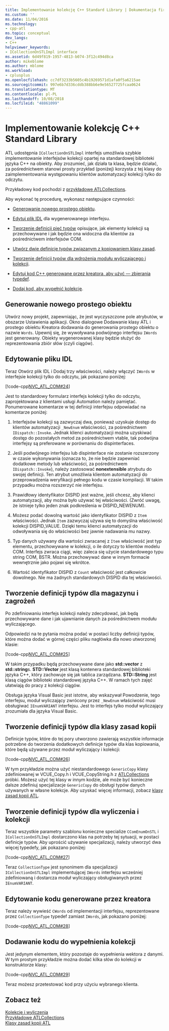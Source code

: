 ```yaml
---
title: Implementowanie kolekcję C++ Standard Library | Dokumentacja firmy Microsoft
ms.custom: ''
ms.date: 11/04/2016
ms.technology:
- cpp-atl
ms.topic: conceptual
dev_langs:
- C++
helpviewer_keywords:
- ICollectionOnSTLImpl interface
ms.assetid: 6d49f819-1957-4813-b074-3f12c494d8ca
author: mikeblome
ms.author: mblome
ms.workload:
- cplusplus
ms.openlocfilehash: cc7df3233b5605c4b19269571d1afa0f5a6215ae
ms.sourcegitcommit: 997e6b7d336cddb388bb6e9e56527725fcaa0624
ms.translationtype: MT
ms.contentlocale: pl-PL
ms.lasthandoff: 10/08/2018
ms.locfileid: "48861099"
---
```

# <a name="implementing-a-c-standard-library-based-collection"></a>Implementowanie kolekcję C++ Standard Library

ATL udostępnia `ICollectionOnSTLImpl` interfejs umożliwia szybkie implementowanie interfejsów kolekcji opartej na standardowej biblioteki języka C++ na obiekty. Aby zrozumieć, jak działa ta klasa, będzie działać, za pośrednictwem stanowi prosty przykład (poniżej) korzysta z tej klasy do zaimplementowania występowaniu klientów automatyzacji kolekcji tylko do odczytu.

Przykładowy kod pochodzi z [przykładowe ATLCollections](../visual-cpp-samples.md).

Aby wykonać tę procedurę, wykonasz następujące czynności:

- [Generowanie nowego prostego obiektu](#vccongenerating_an_object).

- [Edytuj plik IDL](#vcconedit_the_idl) dla wygenerowanego interfejsu.

- [Tworzenie definicji pięć typów](#vcconstorage_and_exposure_typedefs) opisujące, jak elementy kolekcji są przechowywane i jak będzie ona widoczna dla klientów za pośrednictwem interfejsów COM.

- [Utwórz dwie definicje typów związanym z kopiowaniem klasy zasad](#vcconcopy_classes).

- [Tworzenie definicji typów dla wdrożenia modułu wyliczającego i kolekcji](#vcconenumeration_and_collection).

- [Edytuj kod C++ generowane przez kreatora, aby użyć — zbierania typedef](#vcconedit_the_generated_code).

- [Dodaj kod, aby wypełnić kolekcję](#vcconpopulate_the_collection).

##  <a name="vccongenerating_an_object"></a> Generowanie nowego prostego obiektu

Utwórz nowy projekt, zapewniając, że jest wyczyszczone pole atrybutów, w obszarze Ustawienia aplikacji. Okno dialogowe Dodawanie klasy ATL i prostego obiektu Kreatora dodawania do generowania prostego obiektu o nazwie `Words`. Upewnij się, że wywoływana podwójnego interfejsu `IWords` jest generowany. Obiekty wygenerowanej klasy będzie służyć do reprezentowania zbiór słów (czyli ciągów).

##  <a name="vcconedit_the_idl"></a> Edytowanie pliku IDL

Teraz Otwórz plik IDL i Dodaj trzy właściwości, należy włączyć `IWords` w interfejsie kolekcji tylko do odczytu, jak pokazano poniżej:

[!code-cpp[NVC_ATL_COM#24](../atl/codesnippet/cpp/implementing-an-stl-based-collection_1.idl)]

Jest to standardowy formularz interfejs kolekcji tylko do odczytu, zaprojektowana z klientami usługi Automation należy pamiętać. Ponumerowane komentarze w tej definicji interfejsu odpowiadać na komentarze poniżej:

1. Interfejsów kolekcji są zazwyczaj dwa, ponieważ uzyskuje dostęp do klientów automatyzacji `_NewEnum` właściwości, za pośrednictwem `IDispatch::Invoke`. Jednak klienci automatyzacji można uzyskiwać dostęp do pozostałych metod za pośrednictwem vtable, tak podwójna interfejsy są preferowane w porównaniu do dispinterfaces.

1. Jeśli podwójnego interfejsu lub dispinterface nie zostanie rozszerzony w czasie wykonywania (oznacza to, że nie będzie zapewniać dodatkowe metody lub właściwości, za pośrednictwem `IDispatch::Invoke`), należy zastosować **nonextensible** atrybutu do swojej definicji. Ten atrybut umożliwia klientom automatyzacji do przeprowadzenia weryfikacji pełnego kodu w czasie kompilacji. W takim przypadku można rozszerzyć nie interfejsu.

1. Prawidłowy identyfikator DISPID jest ważne, jeśli chcesz, aby klienci automatyzacji, aby można było używać tej właściwości. (Zwróć uwagę, że istnieje tylko jeden znak podkreślenia w DISPID_NEWENUM).

1. Możesz podać dowolną wartość jako identyfikator DISPID z `Item` właściwości. Jednak `Item` zazwyczaj używa się to domyślna właściwość kolekcji DISPID_VALUE. Dzięki temu klienci automatyzacji do odwoływania się do właściwości bez jawnie nadawania mu nazwy.

1. Typ danych używany dla wartości zwracanej z `Item` właściwość jest typ elementu, przechowywane w kolekcji, o ile dotyczy to klientów modelu COM. Interfejs zwraca ciągi, więc zaleca się użycie standardowego typu string COM, BSTR. Można przechowywać dane w innym formacie wewnętrznie jako pojawi się wkrótce.

1. Wartość identyfikator DISPID z `Count` właściwość jest całkowicie dowolnego. Nie ma żadnych standardowych DISPID dla tej właściwości.

##  <a name="vcconstorage_and_exposure_typedefs"></a> Tworzenie definicji typów dla magazynu i zagrożeń

Po zdefiniowaniu interfejs kolekcji należy zdecydować, jak będą przechowywane dane i jak ujawnianie danych za pośrednictwem modułu wyliczającego.

Odpowiedzi na te pytania można podać w postaci liczby definicji typów, które można dodać w górnej części pliku nagłówka dla nowo utworzonej klasie:

[!code-cpp[NVC_ATL_COM#25](../atl/codesnippet/cpp/implementing-an-stl-based-collection_2.h)]

W takim przypadku będą przechowywane dane jako **std::vector** z **std::string**s. **STD::Vector** jest klasą kontenera standardowej biblioteki języka C++, który zachowuje się jak tablica zarządzana. **STD::String** jest klasą ciągów biblioteki standardowej języka C++. W ramach tych zajęć ułatwiają do pracy z kolekcji ciągów.

Obsługa języka Visual Basic jest istotne, aby wskazywał Powodzenie, tego interfejsu, moduł wyliczający zwrócony przez `_NewEnum` właściwość musi obsługiwać `IEnumVARIANT` interfejsu. Jest to interfejs tylko moduł wyliczający zrozumiała dla języka Visual Basic.

##  <a name="vcconcopy_classes"></a> Tworzenie definicji typów dla klasy zasad kopii

Definicje typów, które do tej pory utworzono zawierają wszystkie informacje potrzebne do tworzenia dodatkowych definicje typów dla klas kopiowania, które będą używane przez moduł wyliczający i kolekcji:

[!code-cpp[NVC_ATL_COM#26](../atl/codesnippet/cpp/implementing-an-stl-based-collection_3.h)]

W tym przykładzie można użyć niestandardowego `GenericCopy` klasy zdefiniowanej w VCUE_Copy.h i VCUE_CopyString.h z [ATLCollections](../visual-cpp-samples.md) próbki. Możesz użyć tej klasy w innym kodzie, ale może być konieczne dalsze zdefiniuj specjalizacje `GenericCopy` do obsługi typów danych używanych w własne kolekcje. Aby uzyskać więcej informacji, zobacz [klasy zasad kopii ATL](../atl/atl-copy-policy-classes.md).

##  <a name="vcconenumeration_and_collection"></a> Tworzenie definicji typów dla wyliczenia i kolekcji

Teraz wszystkie parametry szablonu konieczne specialize `CComEnumOnSTL` i `ICollectionOnSTLImpl` dostarczono klas na potrzeby tej sytuacji, w postaci definicje typów. Aby uprościć używanie specjalizacji, należy utworzyć dwa więcej typedefy, jak pokazano poniżej:

[!code-cpp[NVC_ATL_COM#27](../atl/codesnippet/cpp/implementing-an-stl-based-collection_4.h)]

Teraz `CollectionType` jest synonimem dla specjalizacji `ICollectionOnSTLImpl` implementującej `IWords` interfejsu wcześniej zdefiniowaną i dostarcza moduł wyliczający obsługiwanych przez `IEnumVARIANT`.

##  <a name="vcconedit_the_generated_code"></a> Edytowanie kodu generowane przez kreatora

Teraz należy wywieść `CWords` od implementacji interfejsu, reprezentowane przez `CollectionType` typedef zamiast `IWords`, jak pokazano poniżej:

[!code-cpp[NVC_ATL_COM#28](../atl/codesnippet/cpp/implementing-an-stl-based-collection_5.h)]

##  <a name="vcconpopulate_the_collection"></a> Dodawanie kodu do wypełnienia kolekcji

Jest jedynym elementem, który pozostaje do wypełnienia wektora z danymi. W tym prostym przykładzie można dodać kilka słów do kolekcji w konstruktorze klasy:

[!code-cpp[NVC_ATL_COM#29](../atl/codesnippet/cpp/implementing-an-stl-based-collection_6.h)]

Teraz możesz przetestować kod przy użyciu wybranego klienta.

## <a name="see-also"></a>Zobacz też

[Kolekcje i wyliczenia](../atl/atl-collections-and-enumerators.md)<br/>
[Przykładowe ATLCollections](../visual-cpp-samples.md)<br/>
[Klasy zasad kopii ATL](../atl/atl-copy-policy-classes.md)
